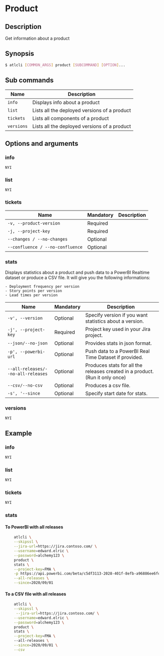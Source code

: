 # Product
## Description
 Get information about a product
## Synopsis
```bash
$ atlcli [COMMON_ARGS] product [SUBCOMMAND] [OPTION]...
```
## Sub commands

| Name       | Description                                  |
|------------|----------------------------------------------|
| `info`     | Displays info about a product                |
| `list`     | Lists all the deployed versions of a product |
| `tickets`  | Lists all components of a product            |
| `versions` | Lists all the deployed versions of a product |

## Options and arguments
### info
`NYI`

### **list**
`NYI`

### **tickets**
| Name                             | Mandatory | Description |
|----------------------------------|-----------|-------------|
| `-v, --product-version`          | Required  |             |
| `-j, --project-key`              | Required  |             |
| `--changes / --no-changes`       | Optional  |             |
| `--confluence / --no-confluence` | Optional  |             |

### **stats**
Displays statistics about a product and push data to a PowerBI Realtime dataset or produce a CSV file. It will give you the following informations:

    - Deployment frequency per version
    - Story points per version
    - Lead times per version
| Name                               | Mandatory |  Description                                                                |
|------------------------------------|-----------|-----------------------------------------------------------------------------|
| `-v', --version`                   | Optional  | Specify version if you want statistics about a version.                     |
| `-j', --project-key`               | Required  | Project key used in your Jira project.                                      |
| `--json/--no-json`                 | Optional  | Provides stats in json format.                                              |
| `-p', --powerbi-url`               | Optional  | Push data to a PowerBI Real Time Dataset if provided.                       |
| `--all-releases/--no-all-releases` | Optional  | Produces stats for all the releases created in a product. (Run it only once)|
| `--csv/--no-csv`                   | Optional  | Produces a csv file.                                                        |
| `-s', '--since`                    | Optional  | Specify start date for stats.                                               |

### versions
`NYI`

## Example
### info
```bash
NYI
```
### list
```bash
NYI
```
### tickets
```bash
NYI
```
### stats
#### **To PowerBI with all releases**
```bash
    atlcli \
    --skipssl \
    --jira-url=https://jira.contoso.com/ \
    --username=edward.elric \
    --password=alchemy123 \
    product \
    stats \
    --project-key=FMA \
    -p https://api.powerbi.com/beta/c5df3113-2028-401f-8efb-a96886ee6fd3datasets/57e73b32-21e3-4726-9958-862989efdad1/rokey=APIKEY \
    --all-releases \
    --since=2020/09/01

```

#### **To a CSV file with all releases**
```bash
    atlcli \
    --skipssl \
     --jira-url=https://jira.contoso.com/ \
    --username=edward.elric \
    --password=alchemy123 \
    product \
    stats \
    --project-key=FMA \                
    --all-releases \
    --since=2020/09/01 \
    --csv
```
